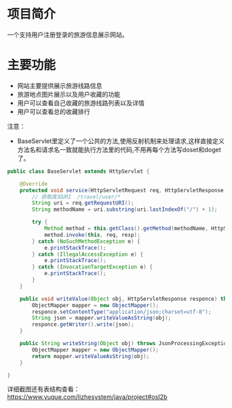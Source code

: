 # 项目简介
一个支持用户注册登录的旅游信息展示网站。

# 主要功能
- 网站主要提供展示旅游线路信息 
- 旅游地点图片展示以及用户收藏的功能
- 用户可以查看自己收藏的旅游线路列表以及详情
- 用户可以查看总的收藏排行

注意：
- BaseServlet里定义了一个公共的方法,使用反射机制来处理请求,这样直接定义方法名和请求名一致就能执行方法里的代码,不用再每个方法写doset和doget了。
```java
public class BaseServlet extends HttpServlet {

    @Override
    protected void service(HttpServletRequest req, HttpServletResponse resp) throws ServletException, IOException {
        // 获取真实URI  /travel/user/*
        String uri = req.getRequestURI();
        String methodName = uri.substring(uri.lastIndexOf("/") + 1);

        try {
            Method method = this.getClass().getMethod(methodName, HttpServletRequest.class, HttpServletResponse.class);
            method.invoke(this, req, resp);
        } catch (NoSuchMethodException e) {
            e.printStackTrace();
        } catch (IllegalAccessException e) {
            e.printStackTrace();
        } catch (InvocationTargetException e) {
            e.printStackTrace();
        }
    }

    public void writeValue(Object obj, HttpServletResponse responce) throws IOException {
        ObjectMapper mapper = new ObjectMapper();
        responce.setContentType("application/json;charset=utf-8");
        String json = mapper.writeValueAsString(obj);
        responce.getWriter().write(json);
    }

    public String writeString(Object obj) throws JsonProcessingException {
        ObjectMapper mapper = new ObjectMapper();
        return mapper.writeValueAsString(obj);
    }

}

```

详细截图还有表结构查看：https://www.yuque.com/lizhesystem/java/project#osI2b
